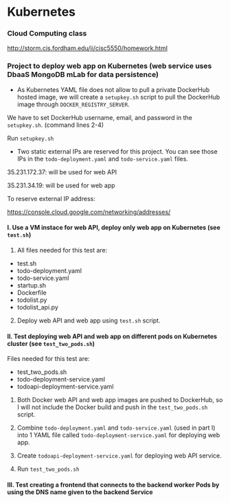 # Kubernetes

### Cloud Computing class

http://storm.cis.fordham.edu/ji/cisc5550/homework.html

### Project to deploy web app on Kubernetes (web service uses DbaaS MongoDB mLab for data persistence)

- As Kubernetes YAML file does not allow to pull a private DockerHub hosted image, we will create a `setupkey.sh` script to pull the DockerHub image through `DOCKER_REGISTRY_SERVER`.

We have to set DockerHub username, email, and password in the `setupkey.sh`. (command lines 2-4)

Run `setupkey.sh`

- Two static external IPs are reserved for this project. You can see those IPs in the `todo-deployment.yaml` and `todo-service.yaml` files. 

35.231.172.37: will be used for web API

35.231.34.19: will be used for web app

To reserve external IP address:

https://console.cloud.google.com/networking/addresses/

#### I. Use a VM instace for web API, deploy only web app on Kubernetes (see `test.sh`) 

1. All files needed for this test are:

- test.sh
- todo-deployment.yaml
- todo-service.yaml
- startup.sh 
- Dockerfile
- todolist.py
- todolist_api.py

2. Deploy web API and web app using `test.sh` script. 

#### II. Test deploying web API and web app on different pods on Kubernetes cluster (see `test_two_pods.sh`)

Files needed for this test are:

- test_two_pods.sh
- todo-deployment-service.yaml
- todoapi-deployment-service.yaml

1. Both Docker web API and web app images are pushed to DockerHub, so I will not include the Docker build and push in the `test_two_pods.sh` script.

2. Combine `todo-deployment.yaml` and `todo-service.yaml` (used in part I) into 1 YAML file called `todo-deployment-service.yaml` for deploying web app.

3. Create `todoapi-deployment-service.yaml` for deploying web API service.

4. Run `test_two_pods.sh`

#### III. Test creating a frontend that connects to the backend worker Pods by using the DNS name given to the backend Service

